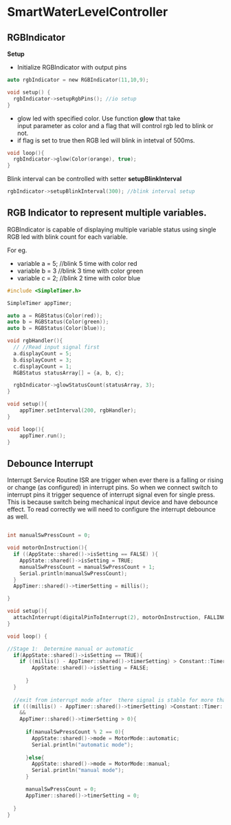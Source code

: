 # SmartWaterLevelController

## RGBIndicator

**Setup**
- Initialize RGBIndicator with output pins
```c
auto rgbIndicator = new RGBIndicator(11,10,9);

void setup() {
  rgbIndicator->setupRgbPins(); //io setup
}

```

- glow led with specified color. Use function **glow** that take <br> 
input parameter as  color and a flag that will control rgb led to blink or not. 
- if flag is set to true then RGB led will blink in intetval of 500ms.

```c
void loop(){
  rgbIndicator->glow(Color(orange), true);
}
```

Blink interval can be controlled with setter  **setupBlinkInterval**

```c
rgbIndicator->setupBlinkInterval(300); //blink interval setup
```

## RGB Indicator to represent multiple variables.

RGBIndicator is capable of displaying multiple variable status using single RGB led with blink count for each variable.

For eg. 
- variable a = 5; //blink 5 time with color red
- variable b = 3  //blink 3 time with color green
- variable c = 2;  //blink 2 time with color blue

```c
#include <SimpleTimer.h>

SimpleTimer appTimer;

auto a = RGBStatus(Color(red));
auto b = RGBStatus(Color(green));
auto b = RGBStatus(Color(blue));

void rgbHandler(){
  // //Read input signal first
  a.displayCount = 5;
  b.displayCount = 3;
  c.displayCount = 1;
  RGBStatus statusArray[] = {a, b, c};

  rgbIndicator->glowStatusCount(statusArray, 3);
}

void setup(){
    appTimer.setInterval(200, rgbHandler);  
}

void loop(){
    appTimer.run();
}

```


## Debounce Interrupt

Interrupt Service Routine ISR are trigger when ever there is a falling or rising or change (as configured) in interrupt pins. So when we connect switch to interrupt pins it trigger sequence of interrupt signal even for single press. This is because switch being mechanical input device and have debounce effect. To read correctly we will need to configure the interrupt debounce as well.

```c

int manualSwPressCount = 0;

void motorOnInstruction(){
  if ((AppState::shared()->isSetting == FALSE) ){
    AppState::shared()->isSetting = TRUE;
    manualSwPressCount = manualSwPressCount + 1;
    Serial.println(manualSwPressCount);
  }
  AppTimer::shared()->timerSetting = millis();

}

void setup(){
  attachInterrupt(digitalPinToInterrupt(2), motorOnInstruction, FALLING );
}

void loop() {

//Stage 1:  Determine manual or automatic
  if(AppState::shared()->isSetting == TRUE){
    if ((millis() - AppTimer::shared()->timerSetting) > Constant::Timer::debounce){
        AppState::shared()->isSetting = FALSE;
        
      }
  }
     
  //exit from interrupt mode after  there signal is stable for more than 1 sec.
  if (((millis() - AppTimer::shared()->timerSetting) >Constant::Timer::stable) 
    && 
    AppTimer::shared()->timerSetting > 0){
    
      if(manualSwPressCount % 2 == 0){
        AppState::shared()->mode = MotorMode::automatic;
        Serial.println("automatic mode");
          
      }else{
        AppState::shared()->mode = MotorMode::manual;
        Serial.println("manual mode");
      }

      manualSwPressCount = 0;
      AppTimer::shared()->timerSetting = 0;
       
  } 
}


```